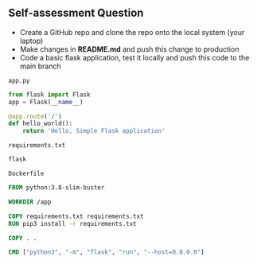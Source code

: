 ## Self-assessment Question 

- Create a GitHub repo and clone the repo onto the local system (your laptop)
- Make changes in  **README.md** and push this change to production
- Code a basic flask application, test it locally and push this code to the main branch


`app.py`
```python
from flask import Flask
app = Flask(__name__)

@app.route('/')
def hello_world():
    return 'Hello, Simple Flask application'
```
`requirements.txt`
```txt
flask
```

`Dockerfile`
```Dockerfile
FROM python:3.8-slim-buster

WORKDIR /app

COPY requirements.txt requirements.txt
RUN pip3 install -r requirements.txt

COPY . .

CMD ["python3", "-m", "flask", "run", "--host=0.0.0.0"]
```
